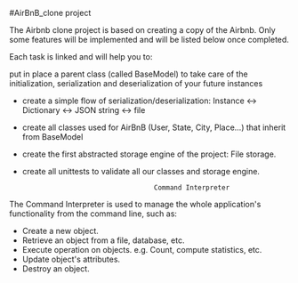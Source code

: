 #AirBnB_clone project

The Airbnb clone project is based on  creating a copy of the Airbnb. Only some features will be implemented and will be listed below once completed.

Each task is linked and will help you to:

put in place a parent class (called BaseModel) to take care of the initialization, serialization and deserialization of your future instances
-   create a simple flow of serialization/deserialization: Instance <-> Dictionary <-> JSON string <-> file
-   create all classes used for AirBnB (User, State, City, Place…) that inherit from BaseModel
-   create the first abstracted storage engine of the project: File storage.
-   create all unittests to validate all our classes and storage engine.

                                         Command Interpreter
                                         
The Command Interpreter is used to manage the whole application's functionality from the command line, such as:

-   Create a new object.
-   Retrieve an object from a file, database, etc.
-   Execute operation on objects. e.g. Count, compute statistics, etc.
-   Update object's attributes.
-   Destroy an object.
